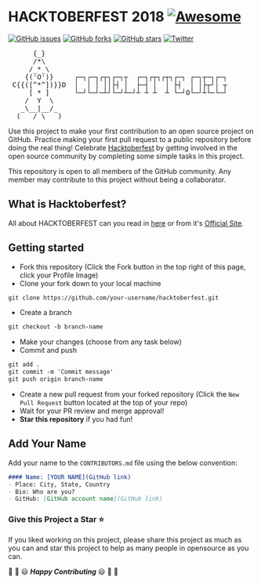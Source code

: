 # HACKTOBERFEST 2018 [![Awesome](https://cdn.rawgit.com/sindresorhus/awesome/d7305f38d29fed78fa85652e3a63e154dd8e8829/media/badge.svg)](https://github.com/sindresorhus/awesome)
[![GitHub issues](https://img.shields.io/github/issues/abaykan/hacktoberfest.svg)](https://github.com/abaykan/hacktoberfest/issues)
[![GitHub forks](https://img.shields.io/github/forks/abaykan/hacktoberfest.svg)](https://github.com/abaykan/hacktoberfest/network)
[![GitHub stars](https://img.shields.io/github/stars/abaykan/hacktoberfest.svg)](https://github.com/abaykan/hacktoberfest/stargazers)
[![Twitter](https://img.shields.io/twitter/url/https/github.com/abaykan/hacktoberfest.svg?style=social)](https://twitter.com/intent/tweet?text=Wow:&url=https%3A%2F%2Fgithub.com%2Fabaykan%2Fhacktoberfest)

<pre>
      {_}
      /*\       
     /_*_\      
    {('O')}     ┌─┐┌─┐┌┬┐┌─┐┬  ┌─┐┌┬┐┌┬┐┌─┐ ┌─┐┬─┐┌─┐
 C{{([^*^])}}D  │  │ │ ││├┤ │  ├─┤ │  │ ├┤  │ │├┬┘│ ┬
     [ * ]      └─┘└─┘─┴┘└─┘┴─┘┴ ┴ ┴  ┴ └─┘O└─┘┴└─└─┘
    /  Y  \     
   _\__|__/_
  (___/ \___)
</pre>
Use this project to make your first contribution to an open source project on GitHub. Practice making your first pull request to a public repository before doing the real thing! Celebrate [Hacktoberfest](https://hacktoberfest.digitalocean.com/) by getting involved in the open source community by completing some simple tasks in this project.

This repository is open to all members of the GitHub community. Any member may contribute to this project without being a collaborator.

## What is Hacktoberfest?
All about HACKTOBERFEST can you read in [here](https://codelatte.org/hacktoberfest-2018/) or from it's [Official Site](https://hacktoberfest.digitalocean.com/).

## Getting started
* Fork this repository (Click the Fork button in the top right of this page, click your Profile Image)
* Clone your fork down to your local machine

```markdown
git clone https://github.com/your-username/hacktoberfest.git
```

* Create a branch

```markdown
git checkout -b branch-name
```

* Make your changes (choose from any task below)
* Commit and push

```markdown
git add .
git commit -m 'Commit message'
git push origin branch-name
```

* Create a new pull request from your forked repository (Click the `New Pull Request` button located at the top of your repo)
* Wait for your PR review and merge approval!
* __Star this repository__ if you had fun!

## Add Your Name
Add your name to the `CONTRIBUTORS.md` file using the below convention:

```markdown
#### Name: [YOUR NAME](GitHub link)
- Place: City, State, Country
- Bio: Who are you?
- GitHub: [GitHub account name](GitHub link)
```

### Give this Project a Star :star:

If you liked working on this project, please share this project as much 
as you can and star this project to help as many people in opensource as you can.


:tada: :confetti_ball: :smiley: _**Happy Contributing**_ :smiley: :confetti_ball: :tada:
